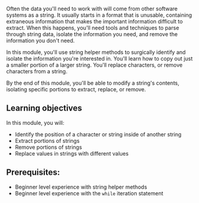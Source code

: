 Often the data you'll need to work with will come from other software systems as a string.  It usually starts in a format that is unusable, containing extraneous information that makes the important information difficult to extract.  When this happens, you'll need tools and techniques to parse through string data, isolate the information you need, and remove the information you don't need.

In this module, you'll use string helper methods to surgically identify and isolate the information you're interested in.  You'll learn how to copy out just a smaller portion of a larger string.  You'll replace characters, or remove characters from a string.

By the end of this module, you'll be able to modify a string's contents, isolating specific portions to extract, replace, or remove.

## Learning objectives

In this module, you will:

- Identify the position of a character or string inside of another string
- Extract portions of strings
- Remove portions of strings
- Replace values in strings with different values

## Prerequisites:

- Beginner level experience with string helper methods
- Beginner level experience with the `while` iteration statement
